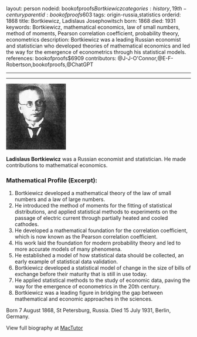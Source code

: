 layout: person
nodeid: bookofproofs$Bortkiewicz
categories: history,19th-century
parentid: bookofproofs$603
tags: origin-russia,statistics
orderid: 1868
title: Bortkiewicz, Ladislaus Josephowitsch
born: 1868
died: 1931
keywords: Bortkiewicz, mathematical economics, law of small numbers, method of moments, Pearson correlation coefficient, probability theory, econometrics
description: Bortkiewicz was a leading Russian economist and statistician who developed theories of mathematical economics and led the way for the emergence of econometrics through his statistical models.
references: bookofproofs$6909
contributors: @J-J-O'Connor,@E-F-Robertson,bookofproofs,@ChatGPT

---



---

![Bortkiewicz.jpg](https://github.com/bookofproofs/bookofproofs.github.io/blob/main/_sources/_assets/images/portraits/Bortkiewicz.jpg?raw=true)

**Ladislaus Bortkiewicz**  was a Russian economist and statistician. He made contributions to mathematical economics.

### Mathematical Profile (Excerpt):
1. Bortkiewicz developed a mathematical theory of the law of small numbers and a law of large numbers.
2. He introduced the method of moments for the fitting of statistical distributions, and applied statistical methods to experiments on the passage of electric current through partially heated and cooled cathodes.
3. He developed a mathematical foundation for the correlation coefficient, which is now known as the Pearson correlation coefficient.
4. His work laid the foundation for modern probability theory and led to more accurate models of many phenomena.
5. He established a model of how statistical data should be collected, an early example of statistical data validation.
6. Bortkiewicz developed a statistical model of change in the size of bills of exchange before their maturity that is still in use today.
7. He applied statistical methods to the study of economic data, paving the way for the emergence of econometrics in the 20th century.
8. Bortkiewicz was a leading figure in bridging the gap between mathematical and economic approaches in the sciences.

Born 7 August 1868, St Petersburg, Russia. Died 15 July 1931, Berlin, Germany.

View full biography at [MacTutor](https://mathshistory.st-andrews.ac.uk/Biographies/Bortkiewicz/)
